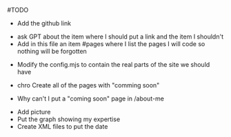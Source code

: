 #TODO
+ Add the github link
- ask GPT about the item where I should put a link and the item I shouldn't
- Add in this file an item #pages where I list the pages I will code so nothing will be forgotten
+ Modify the config.mjs to contain the real parts of the site we should have
- chro Create all of the pages with "comming soon"
* Why can't I put a "coming soon" page in /about-me
- Add picture
- Put the graph showing my expertise
- Create XML files to put the date